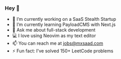 ### Hey 👋

- 🔭 I’m currently working on a SaaS Stealth Startup
- 🌱 I’m currently learning PayloadCMS with Next.js
- 💬 Ask me about full-stack development
- 💻 I love using Neovim as my text editor
- 📫 You can reach me at jobs@mxsaad.com
- ⚡ Fun fact: I've solved 150+ LeetCode problems
